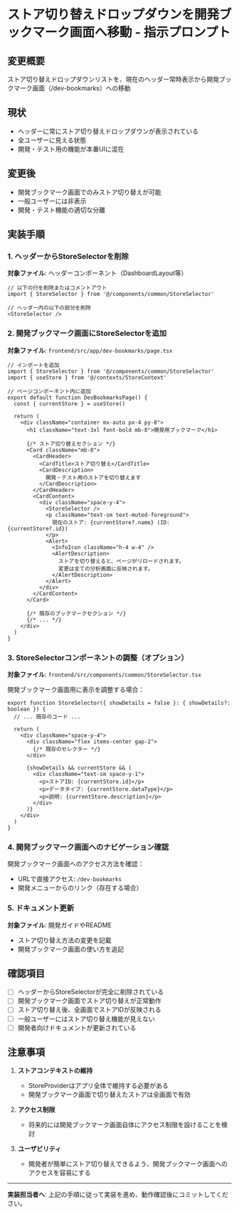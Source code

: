 # ストア切り替えドロップダウンを開発ブックマーク画面へ移動 - 指示プロンプト

## 変更概要
ストア切り替えドロップダウンリストを、現在のヘッダー常時表示から開発ブックマーク画面（/dev-bookmarks）への移動

## 現状
- ヘッダーに常にストア切り替えドロップダウンが表示されている
- 全ユーザーに見える状態
- 開発・テスト用の機能が本番UIに混在

## 変更後
- 開発ブックマーク画面でのみストア切り替えが可能
- 一般ユーザーには非表示
- 開発・テスト機能の適切な分離

## 実装手順

### 1. ヘッダーからStoreSelectorを削除

**対象ファイル**: ヘッダーコンポーネント（DashboardLayout等）
```tsx
// 以下の行を削除またはコメントアウト
import { StoreSelector } from '@/components/common/StoreSelector'

// ヘッダー内の以下の部分を削除
<StoreSelector />
```

### 2. 開発ブックマーク画面にStoreSelectorを追加

**対象ファイル**: `frontend/src/app/dev-bookmarks/page.tsx`

```tsx
// インポートを追加
import { StoreSelector } from '@/components/common/StoreSelector'
import { useStore } from '@/contexts/StoreContext'

// ページコンポーネント内に追加
export default function DevBookmarksPage() {
  const { currentStore } = useStore()
  
  return (
    <div className="container mx-auto px-4 py-8">
      <h1 className="text-3xl font-bold mb-8">開発用ブックマーク</h1>
      
      {/* ストア切り替えセクション */}
      <Card className="mb-8">
        <CardHeader>
          <CardTitle>ストア切り替え</CardTitle>
          <CardDescription>
            開発・テスト用のストアを切り替えます
          </CardDescription>
        </CardHeader>
        <CardContent>
          <div className="space-y-4">
            <StoreSelector />
            <p className="text-sm text-muted-foreground">
              現在のストア: {currentStore?.name} (ID: {currentStore?.id})
            </p>
            <Alert>
              <InfoIcon className="h-4 w-4" />
              <AlertDescription>
                ストアを切り替えると、ページがリロードされます。
                変更は全ての分析画面に反映されます。
              </AlertDescription>
            </Alert>
          </div>
        </CardContent>
      </Card>
      
      {/* 既存のブックマークセクション */}
      {/* ... */}
    </div>
  )
}
```

### 3. StoreSelectorコンポーネントの調整（オプション）

**対象ファイル**: `frontend/src/components/common/StoreSelector.tsx`

開発ブックマーク画面用に表示を調整する場合：
```tsx
export function StoreSelector({ showDetails = false }: { showDetails?: boolean }) {
  // ... 既存のコード ...
  
  return (
    <div className="space-y-4">
      <div className="flex items-center gap-2">
        {/* 既存のセレクター */}
      </div>
      
      {showDetails && currentStore && (
        <div className="text-sm space-y-1">
          <p>ストアID: {currentStore.id}</p>
          <p>データタイプ: {currentStore.dataType}</p>
          <p>説明: {currentStore.description}</p>
        </div>
      )}
    </div>
  )
}
```

### 4. 開発ブックマーク画面へのナビゲーション確認

開発ブックマーク画面へのアクセス方法を確認：
- URLで直接アクセス: `/dev-bookmarks`
- 開発メニューからのリンク（存在する場合）

### 5. ドキュメント更新

**対象ファイル**: 開発ガイドやREADME
- ストア切り替え方法の変更を記載
- 開発ブックマーク画面の使い方を追記

## 確認項目

- [ ] ヘッダーからStoreSelectorが完全に削除されている
- [ ] 開発ブックマーク画面でストア切り替えが正常動作
- [ ] ストア切り替え後、全画面でストアIDが反映される
- [ ] 一般ユーザーにはストア切り替え機能が見えない
- [ ] 開発者向けドキュメントが更新されている

## 注意事項

1. **ストアコンテキストの維持**
   - StoreProviderはアプリ全体で維持する必要がある
   - 開発ブックマーク画面で切り替えたストアは全画面で有効

2. **アクセス制限**
   - 将来的には開発ブックマーク画面自体にアクセス制限を設けることを検討

3. **ユーザビリティ**
   - 開発者が簡単にストア切り替えできるよう、開発ブックマーク画面へのアクセスを容易にする

---

**実装担当者へ**: 上記の手順に従って実装を進め、動作確認後にコミットしてください。